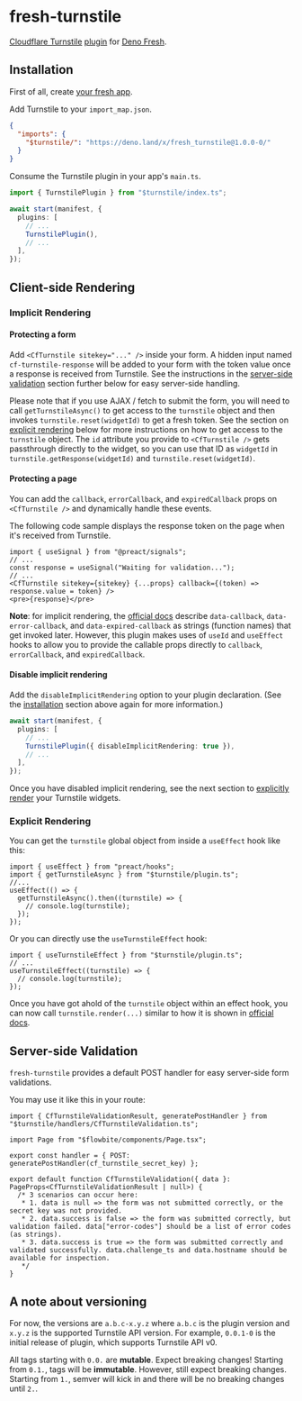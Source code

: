 # fresh-turnstile

[Cloudflare Turnstile](https://www.cloudflare.com/lp/turnstile/) [plugin](https://fresh.deno.dev/docs/concepts/plugins) for
[Deno Fresh](https://fresh.deno.dev/).

## Installation

First of all, create [your fresh app](https://fresh.deno.dev/docs/getting-started/create-a-project).

Add Turnstile to your `import_map.json`.

```json
{
  "imports": {
    "$turnstile/": "https://deno.land/x/fresh_turnstile@1.0.0-0/"
  }
}
```

Consume the Turnstile plugin in your app's `main.ts`.

```ts
import { TurnstilePlugin } from "$turnstile/index.ts";

await start(manifest, {
  plugins: [
    // ...
    TurnstilePlugin(),
    // ...
  ],
});
```

## Client-side Rendering

### Implicit Rendering

#### Protecting a form

Add `<CfTurnstile sitekey="..." />` inside your form. A hidden input named `cf-turnstile-response` will be added to your form with the token value once a
response is received from Turnstile. See the instructions in the [server-side validation](#server-side-validation) section further below for easy server-side
handling.

Please note that if you use AJAX / fetch to submit the form, you will need to call `getTurnstileAsync()` to get access to the `turnstile` object and then
invokes `turnstile.reset(widgetId)` to get a fresh token. See the section on [explicit rendering](#explicit-rendering) below for more instructions on how to get
access to the `turnstile` object. The `id` attribute you provide to `<CfTurnstile />` gets passthrough directly to the widget, so you can use that ID as
`widgetId` in `turnstile.getResponse(widgetId)` and `turnstile.reset(widgetId)`.

#### Protecting a page

You can add the `callback`, `errorCallback`, and `expiredCallback` props on `<CfTurnstile />` and dynamically handle these events.

The following code sample displays the response token on the page when it's received from Turnstile.

```tsx
import { useSignal } from "@preact/signals";
// ...
const response = useSignal("Waiting for validation...");
// ...
<CfTurnstile sitekey={sitekey} {...props} callback={(token) => response.value = token} />
<pre>{response}</pre>
```

**Note**: for implicit rendering, the [official docs](https://developers.cloudflare.com/turnstile/get-started/client-side-rendering/#configurations) describe
`data-callback`, `data-error-callback`, and `data-expired-callback` as strings (function names) that get invoked later. However, this plugin makes uses of
`useId` and `useEffect` hooks to allow you to provide the callable props directly to `callback`, `errorCallback`, and `expiredCallback`.

#### Disable implicit rendering

Add the `disableImplicitRendering` option to your plugin declaration. (See the [installation](#installation) section above again for more information.)

```ts
await start(manifest, {
  plugins: [
    // ...
    TurnstilePlugin({ disableImplicitRendering: true }),
    // ...
  ],
});
```

Once you have disabled implicit rendering, see the next section to [explicitly render](#explicit-rendering) your Turnstile widgets.

### Explicit Rendering

You can get the `turnstile` global object from inside a `useEffect` hook like this:

```tsx
import { useEffect } from "preact/hooks";
import { getTurnstileAsync } from "$turnstile/plugin.ts";
//...
useEffect(() => {
  getTurnstileAsync().then((turnstile) => {
    // console.log(turnstile);
  });
});
```

Or you can directly use the `useTurnstileEffect` hook:

```tsx
import { useTurnstileEffect } from "$turnstile/plugin.ts";
// ...
useTurnstileEffect((turnstile) => {
  // console.log(turnstile);
});
```

Once you have got ahold of the `turnstile` object within an effect hook, you can now call `turnstile.render(...)` similar to how it is shown in
[official docs](https://developers.cloudflare.com/turnstile/get-started/client-side-rendering/#explicitly-render-the-turnstile-widget).

## Server-side Validation

`fresh-turnstile` provides a default POST handler for easy server-side form validations.

You may use it like this in your route:

```tsx
import { CfTurnstileValidationResult, generatePostHandler } from "$turnstile/handlers/CfTurnstileValidation.ts";

import Page from "$flowbite/components/Page.tsx";

export const handler = { POST: generatePostHandler(cf_turnstile_secret_key) };

export default function CfTurnstileValidation({ data }: PageProps<CfTurnstileValidationResult | null>) {
  /* 3 scenarios can occur here:
   * 1. data is null => the form was not submitted correctly, or the secret key was not provided.
   * 2. data.success is false => the form was submitted correctly, but validation failed. data["error-codes"] should be a list of error codes (as strings).
   * 3. data.success is true => the form was submitted correctly and validated successfully. data.challenge_ts and data.hostname should be available for inspection.
   */
}
```

## A note about versioning

For now, the versions are `a.b.c-x.y.z` where `a.b.c` is the plugin version and `x.y.z` is the supported Turnstile API version. For example, `0.0.1-0` is the
initial release of plugin, which supports Turnstile API v0.

All tags starting with `0.0.` are **mutable**. Expect breaking changes! Starting from `0.1.`, tags will be **immutable**. However, still expect breaking
changes. Starting from `1.`, semver will kick in and there will be no breaking changes until `2.`.
